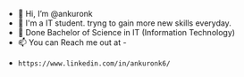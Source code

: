 - 👋 Hi, I’m @ankuronk
- 👀 I'm a IT student. tryng to gain more new skills everyday.
- 🌱 Done Bachelor of Science in IT (Information Technology)
- 📫 You can Reach me out at -
-     https://www.linkedin.com/in/ankuronk6/
<!---
ankuronk/ankuronk is a ✨ special ✨ repository because its `README.md` (this file) appears on your GitHub profile.
You can click the Preview link to take a look at your changes.
--->
